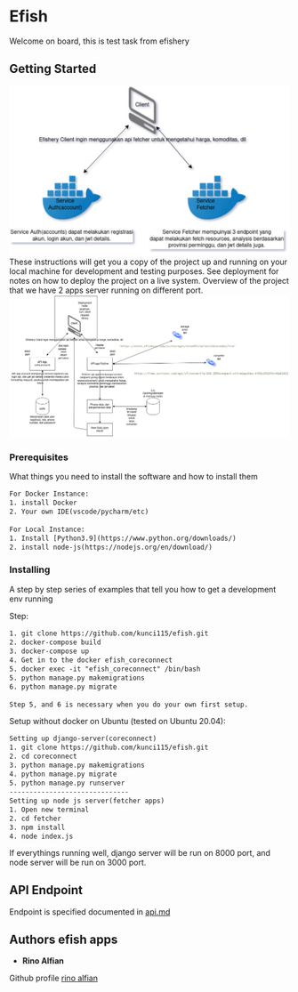 
# Efish

Welcome on board, this is test task from efishery
## Getting Started
![Context](https://github.com/kunci115/efish/blob/master/Context.jpg)
These instructions will get you a copy of the project up and running on your local machine for development and testing purposes. See deployment for notes on how to deploy the project on a live system.
Overview of the project that we have 2 apps server running on different port.
![Deployment](https://github.com/kunci115/efish/blob/master/deployment.jpg)
### Prerequisites

What things you need to install the software and how to install them

```
For Docker Instance:
1. install Docker
2. Your own IDE(vscode/pycharm/etc)

For Local Instance:
1. Install [Python3.9](https://www.python.org/downloads/)
2. install node-js(https://nodejs.org/en/download/)
```

### Installing

A step by step series of examples that tell you how to get a development env running

Step:

```
1. git clone https://github.com/kunci115/efish.git
2. docker-compose build
3. docker-compose up
4. Get in to the docker efish_coreconnect
5. docker exec -it "efish_coreconnect" /bin/bash
5. python manage.py makemigrations
6. python manage.py migrate

Step 5, and 6 is necessary when you do your own first setup.
```

Setup without docker on Ubuntu (tested on Ubuntu 20.04):
```
Setting up django-server(coreconnect)
1. git clone https://github.com/kunci115/efish.git
2. cd coreconnect
3. python manage.py makemigrations
4. python manage.py migrate
5. python manage.py runserver
------------------------------
Setting up node js server(fetcher apps)
1. Open new terminal
2. cd fetcher
3. npm install
4. node index.js
```
If everythings running well, django server will be run on 8000 port,  and node server will be run on 3000 port.


## API Endpoint

Endpoint is specified documented in [api.md](https://github.com/kunci115/efish/blob/master/api.md)

## Authors efish apps

* **Rino Alfian**

Github profile [rino alfian](https://github.com/kunci115)

